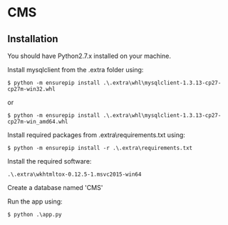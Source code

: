 CMS
===

Installation
------------
You should have Python2.7.x installed on your machine. 

Install mysqlclient from the .extra folder using:

    $ python -m ensurepip install .\.extra\whl\mysqlclient-1.3.13-cp27-cp27m-win32.whl

or	

    $ python -m ensurepip install .\.extra\whl\mysqlclient-1.3.13-cp27-cp27m-win_amd64.whl	

Install required packages from .extra\requirements.txt using:

    $ python -m ensurepip install -r .\.extra\requirements.txt
    
Install the required software:

    .\.extra\wkhtmltox-0.12.5-1.msvc2015-win64

Create a database named 'CMS'

Run the app using:

    $ python .\app.py

